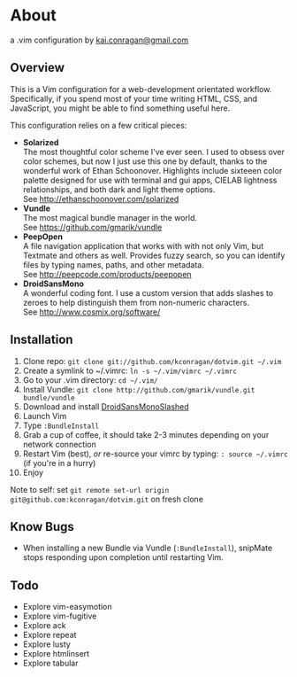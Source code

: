 # About

a .vim configuration by kai.conragan@gmail.com

## Overview

This is a Vim configuration for a web-development orientated workflow. Specifically, if you spend most of your time writing HTML, CSS, and JavaScript, you might be able to find something useful here.

This configuration relies on a few critical pieces:

  - **Solarized**  
    The most thoughtful color scheme I've ever seen. I used to obsess over color schemes, but now I just use this one by default, thanks to the wonderful work of Ethan Schoonover. Highlights include sixteeen color palette designed for use with terminal and gui apps, CIELAB lightness relationships, and both dark and light theme options.  
    See http://ethanschoonover.com/solarized
  - **Vundle**  
    The most magical bundle manager in the world.  
    See https://github.com/gmarik/vundle
  - **PeepOpen**  
    A file navigation application that works with with not only Vim, but Textmate and others as well. Provides fuzzy search, so you can identify files by typing names, paths, and other metadata.  
    See http://peepcode.com/products/peepopen
  - **DroidSansMono**  
    A wonderful coding font. I use a custom version that adds slashes to zeroes to help distinguish them from non-numeric characters.  
    See http://www.cosmix.org/software/

## Installation

  1. Clone repo: `git clone git://github.com/kconragan/dotvim.git ~/.vim`
  2. Create a symlink to ~/.vimrc: `ln -s ~/.vim/vimrc ~/.vimrc`
  3. Go to your .vim directory: `cd ~/.vim/`
  4. Install Vundle: `git clone http://github.com/gmarik/vundle.git bundle/vundle`
  5. Download and install [DroidSansMonoSlashed](http://cosmix.org/software)
  6. Launch Vim
  7. Type `:BundleInstall`
  8. Grab a cup of coffee, it should take 2-3 minutes depending on your network connection
  9. Restart Vim (best), *or* re-source your vimrc by typing: `: source ~/.vimrc` (if you're in a hurry)
  10. Enjoy

Note to self: set `git remote set-url origin git@github.com:kconragan/dotvim.git` on fresh clone

## Know Bugs

  - When installing a new Bundle via Vundle (`:BundleInstall`), snipMate stops responding upon completion until restarting Vim.

## Todo

  - Explore vim-easymotion
  - Explore vim-fugitive
  - Explore ack
  - Explore repeat
  - Explore lusty
  - Explore htmlinsert
  - Explore tabular
